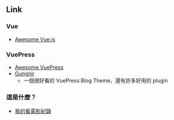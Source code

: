 ## Link

### Vue
- [Awesome Vue.js](https://awesome-vue.js.org/)

### VuePress
- [Awesome VuePress](https://github.com/vuepress/awesome-vuepress)
- [Gungnir](https://vuepress-theme-gungnir.vercel.app/)
  - 一個很好看的 VuePress Blog Theme，還有許多好用的 plugin

### 這是什麼？

- [我的看電影紀錄](https://clipwww.github.io/log/#/movie)
